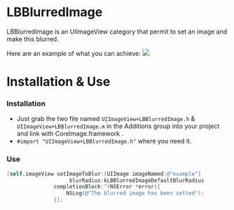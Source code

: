 LBBlurredImage
============

LBBlurredImage is an UIImageView category that permit to set an image and make this blurred.

Here are an example of what you can achieve:
![](https://raw.github.com/lukabernardi/LBBlurredImage/master/Resources/SimulatorScreenshot.png)

Installation & Use
============

### Installation
- Just grab the two file named `UIImageView+LBBlurredImage.h` & `UIImageView+LBBlurredImage.m` in the Additions group into your project and link with CoreImage.framework .
- `#import "UIImageView+LBBlurredImage.h"` where you need it.

### Use

``` objective-c
[self.imageView setImageToBlur:[UIImage imageNamed:@"example"]
                    blurRadius:kLBBlurredImageDefaultBlurRadius
               completionBlock:^(NSError *error){
                   NSLog(@"The blurred image has been setted");
               }];
```